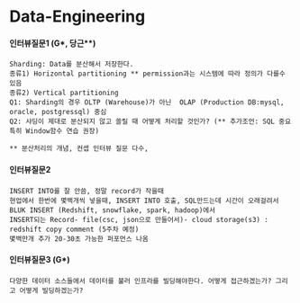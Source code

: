 
# Data-Engineering



#### 인터뷰질문1 (G*, 당근**)
    
    Sharding: Data를 분산해서 저장한다. 
    종류1) Horizontal partitioning ** permission과는 시스템에 따라 정의가 다를수 있음 
    종류2) Vertical partitioning
    Q1: Sharding의 경우 OLTP (Warehouse)가 아닌  OLAP (Production DB:mysql, oracle, postgressql) 중심  
    Q2: 샤딩이 제대로 분산되지 않고 쏠릴 때 어떻게 처리할 것인가? (** 추가조언: SQL 중요 특히 Window함수 연습 권장)
    
    ** 분산처리의 개념, 컨셉 인터뷰 질문 다수, 


#### 인터뷰질문2
    INSERT INTO를 잘 안씀, 정말 record가 작을때
    현업에서 한번에 몇백개씩 넣을때, INSERT INTO 호출, SQL만드는데 시간이 오래걸려서 BLUK INSERT (Redshift, snowflake, spark, hadoop)에서
    INSERT되는 Record- file(csc, json으로 만들어서)- cloud storage(s3) : redshift copy comment (5주차 예정)
    몇백만개 추가 20-30초 가능한 퍼포먼스 나옴

#### 인터뷰질문3 (G*)
    다양한 데이터 소스들에서 데이터를 불러 인프라를 빌딩해야한다. 어떻게 접근하겠는가? 그리고 어떻게 빌딩하겠는가?

